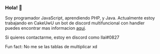 ### Hola! 👐
Soy programador JavaScript, aprendiendo PHP, y Java.
Actualmente estoy trabajando en CakeUwU un bot de discord multifuncional con handler puedes encontrar mas informacion [aqui](https://discord.gg/2h7JrfNm).

Si quieres contactarme, estoy en discord como Ilai#0827

Fun fact: No me se las tablas de multiplicar xd
<!--
**ilaicraftYT/ilaicraftYT** is a ✨ _special_ ✨ repository because its `README.md` (this file) appears on your GitHub profile.

Here are some ideas to get you started:

- 🔭 I’m currently working on ...
- 🌱 I’m currently learning ...
- 👯 I’m looking to collaborate on ...
- 🤔 I’m looking for help with ...
- 💬 Ask me about ...
- 📫 How to reach me: ...
- 😄 Pronouns: ...
- ⚡ Fun fact: ...
-->
